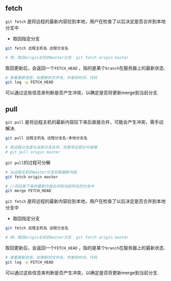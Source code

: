 <!--
 * @Description: 
 * @Version: 1.0
 * @Author: DaLao
 * @Email: dalao_li@163.com
 * @Date: 2021-12-15 21:10:23
 * @LastEditors: DaLao
 * @LastEditTime: 2021-12-15 21:12:25
-->
## fetch

`git fetch` 是将远程的最新内容拉到本地，用户在检查了以后决定是否合并到本地分支中

- 取回指定分支

```sh
git fetch 远程主机名 远程分支名

# 例，取回origin主机的master分支  git fetch origin master 
```
取回更新后，会返回一个`FETCH_HEAD` ，指的是某个`branch`在服务器上的最新状态.

```sh
# 查看更新信息，如更新的文件名，作者和时间，代码
git log -p FETCH_HEAD
```

可以通过这些信息来判断是否产生冲突，以确定是否将更新merge到当前分支.

## pull

`git pull` 是将远程主机的最新内容拉下来后直接合并，可能会产生冲突，需手动解决.

```sh
git pull 远程主机名 远程分支名:本地分支名

# 若远程分支是与当前分支合并，则冒号后部分可省略
# git pull origin master
```

`git pull`的过程可分解

```sh
# 从远程主机的master分支拉取最新内容 
git fetch origin master

# //将拉取下来的最新内容合并到当前所在的分支中
git merge FETCH_HEAD 
```

`git fetch` 是将远程的最新内容拉到本地，用户在检查了以后决定是否合并到本地分支中

- 取回指定分支

```sh
git fetch 远程主机名 远程分支名

# 例，取回origin主机的master分支  git fetch origin master 
```
取回更新后，会返回一个`FETCH_HEAD` ，指的是某个`branch`在服务器上的最新状态.

```sh
# 查看更新信息，如更新的文件名，作者和时间，代码
git log -p FETCH_HEAD
```

可以通过这些信息来判断是否产生冲突，以确定是否将更新merge到当前分支.

